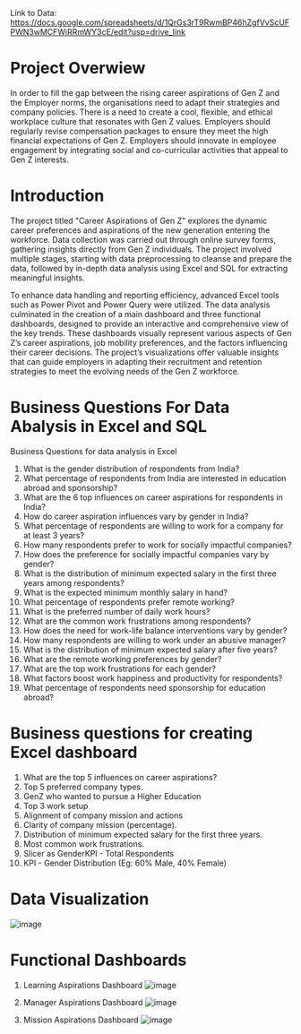 Link to Data:
https://docs.google.com/spreadsheets/d/1QrGs3rT9RwmBP46hZgfVvScUFPWN3wMCFWiRRmWY3cE/edit?usp=drive_link

# Project Overwiew
In order to fill the gap between the rising career aspirations of Gen Z and the Employer norms, the organisations need to adapt their strategies and company policies. There is a need to create a cool, flexible, and ethical workplace culture that resonates with Gen Z values. Employers should regularly revise compensation packages to ensure they meet the high financial expectations of Gen Z. Employers should innovate in employee engagement by integrating social and co-curricular activities that appeal to Gen Z interests.

# Introduction
The project titled "Career Aspirations of Gen Z" explores the dynamic career preferences and aspirations of the new generation entering the workforce. Data collection was carried out through online survey forms, gathering insights directly from Gen Z individuals. The project involved multiple stages, starting with data preprocessing to cleanse and prepare the data, followed by in-depth data analysis using Excel and SQL for extracting meaningful insights.

To enhance data handling and reporting efficiency, advanced Excel tools such as Power Pivot and Power Query were utilized. The data analysis culminated in the creation of a main dashboard and three functional dashboards, designed to provide an interactive and comprehensive view of the key trends. These dashboards visually represent various aspects of Gen Z’s career aspirations, job mobility preferences, and the factors influencing their career decisions. The project’s visualizations offer valuable insights that can guide employers in adapting their recruitment and retention strategies to meet the evolving needs of the Gen Z workforce.

# Business Questions For Data Abalysis in Excel and SQL
Business Questions for data analysis in Excel

1. What is the gender distribution of respondents from India?
2. What percentage of respondents from India are interested in education abroad and sponsorship?
3. What are the 6 top influences on career aspirations for respondents in India?
4. How do career aspiration influences vary by gender in India?
5. What percentage of respondents are willing to work for a company for at least 3 years?
6. How many respondents prefer to work for socially impactful companies?
7. How does the preference for socially impactful companies vary by gender?
8. What is the distribution of minimum expected salary in the first three years among respondents?
9. What is the expected minimum monthly salary in hand?
10. What percentage of respondents prefer remote working?
11. What is the preferred number of daily work hours?
12. What are the common work frustrations among respondents?
13. How does the need for work-life balance interventions vary by gender?
14. How many respondents are willing to work under an abusive manager?
15. What is the distribution of minimum expected salary after five years?
16. What are the remote working preferences by gender?
17. What are the top work frustrations for each gender?
18. What factors boost work happiness and productivity for respondents?
19. What percentage of respondents need sponsorship for education abroad?

# Business questions for creating Excel dashboard 
1. What are the top 5 influences on career aspirations?
2. Top 5 preferred company types.
3. GenZ who wanted to pursue a Higher Education
4. Top 3 work setup
5. Alignment of company mission and actions
6. Clarity of company mission (percentage).
7. Distribution of minimum expected salary for the first three years.
8. Most common work frustrations.
9. Slicer as GenderKPI - Total Respondents
10. KPI - Gender Distribution (Eg: 60% Male, 40% Female)



# Data Visualization
![image](https://github.com/user-attachments/assets/20db53a2-0fb5-415a-9a06-77cdf139ddba)

# Functional Dashboards
1. Learning Aspirations Dashboard
![image](https://github.com/user-attachments/assets/e3dae726-02ce-41df-8668-62ef06308c19)

2. Manager Aspirations Dashboard
![image](https://github.com/user-attachments/assets/f8b62709-9808-44d7-91e1-19df9a9190f1)

3. Mission Aspirations Dashboard
![image](https://github.com/user-attachments/assets/12219caf-3639-40de-884c-97a35175f4e9)


